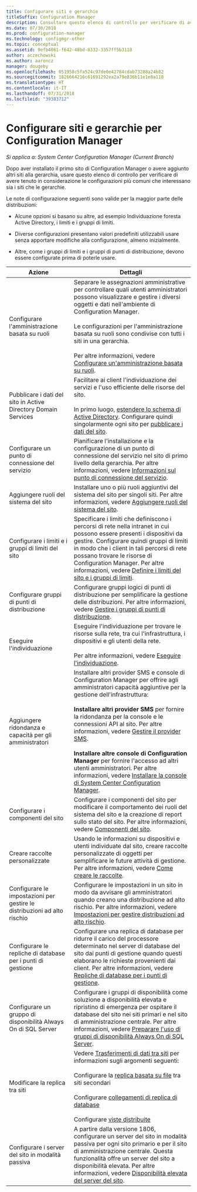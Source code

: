 ```yaml
---
title: Configurare siti e gerarchie
titleSuffix: Configuration Manager
description: Consultare questo elenco di controllo per verificare di aver tenuto in considerazione le configurazioni più comuni che interessano sia i siti che le gerarchie.
ms.date: 07/30/2018
ms.prod: configuration-manager
ms.technology: configmgr-other
ms.topic: conceptual
ms.assetid: 9efb4061-f642-48bd-8332-3357ff5b3118
author: aczechowski
ms.author: aaroncz
manager: dougeby
ms.openlocfilehash: 051958c5fa524c97de0e42784cdab73288a24b82
ms.sourcegitcommit: 1826664216c61691292ea2a79e836b11e1e8a118
ms.translationtype: HT
ms.contentlocale: it-IT
ms.lasthandoff: 07/31/2018
ms.locfileid: "39383712"
---
```

# <a name="configure-sites-and-hierarchies-for-configuration-manager"></a>Configurare siti e gerarchie per Configuration Manager

*Si applica a: System Center Configuration Manager (Current Branch)*

Dopo aver installato il primo sito di Configuration Manager o avere aggiunto altri siti alla gerarchia, usare questo elenco di controllo per verificare di avere tenuto in considerazione le configurazioni più comuni che interessano sia i siti che le gerarchie.  

Le note di configurazione seguenti sono valide per la maggior parte delle distribuzioni:  

- Alcune opzioni si basano su altre, ad esempio Individuazione foresta Active Directory, i limiti e i gruppi di limiti.  

- Diverse configurazioni presentano valori predefiniti utilizzabili usare senza apportare modifiche alla configurazione, almeno inizialmente.  

- Altre, come i gruppi di limiti e i gruppi di punti di distribuzione, devono essere configurate prima di poterle usare.  

| Azione | Dettagli |  
|------------|-------------|  
| Configurare l'amministrazione basata su ruoli | Separare le assegnazioni amministrative per controllare quali utenti amministratori possono visualizzare e gestire i diversi oggetti e dati nell'ambiente di Configuration Manager.<br /><br /> Le configurazioni per l'amministrazione basata su ruoli sono condivise con tutti i siti in una gerarchia.   <br/><br/>Per altre informazioni, vedere [Configurare un'amministrazione basata su ruoli](/sccm/core/servers/deploy/configure/configure-role-based-administration). |  
| Pubblicare i dati del sito in Active Directory Domain Services | Facilitare ai client l'individuazione dei servizi e l'uso efficiente delle risorse del sito.<br /><br /> In primo luogo, [estendere lo schema di Active Directory](/sccm/core/plan-design/network/extend-the-active-directory-schema). Configurare quindi singolarmente ogni sito per [pubblicare i dati del sito](/sccm/core/servers/deploy/configure/publish-site-data). |  
| Configurare un punto di connessione del servizio | Pianificare l'installazione e la configurazione di un punto di connessione del servizio nel sito di primo livello della gerarchia. Per altre informazioni, vedere [Informazioni sul punto di connessione del servizio](/sccm/core/servers/deploy/configure/about-the-service-connection-point). |  
| Aggiungere ruoli del sistema del sito | Installare uno o più ruoli aggiuntivi del sistema del sito per singoli siti. Per altre informazioni, vedere [Aggiungere ruoli del sistema del sito](/sccm/core/servers/deploy/configure/add-site-system-roles). |  
| Configurare i limiti e i gruppi di limiti del sito | Specificare i limiti che definiscono i percorsi di rete nella intranet in cui possono essere presenti i dispositivi da gestire. Configurare quindi gruppi di limiti in modo che i client in tali percorsi di rete possano trovare le risorse di Configuration Manager. Per altre informazioni, vedere [Definire i limiti del sito e i gruppi di limiti](/sccm/core/servers/deploy/configure/define-site-boundaries-and-boundary-groups). |  
| Configurare gruppi di punti di distribuzione | Configurare gruppi logici di punti di distribuzione per semplificare la gestione delle distribuzioni. Per altre informazioni, vedere [Gestire i gruppi di punti di distribuzione](/sccm/core/servers/deploy/configure/install-and-configure-distribution-points#bkmk_manage). |  
| Eseguire l'individuazione | Eseguire l'individuazione per trovare le risorse sulla rete, tra cui l'infrastruttura, i dispositivi e gli utenti della rete.<br /><br /> Per altre informazioni, vedere [Eseguire l'individuazione](/sccm/core/servers/deploy/configure/run-discovery). |  
| Aggiungere ridondanza e capacità per gli amministratori | Installare altri provider SMS e console di Configuration Manager per offrire agli amministratori capacità aggiuntive per la gestione dell'infrastruttura:<br /><br /> **Installare altri provider SMS** per fornire la ridondanza per la console e le connessioni API al sito. Per altre informazioni, vedere [Gestire il provider SMS](/sccm/core/servers/manage/modify-your-infrastructure#BKMK_ManageSMSprovider).<br /><br /> **Installare altre console di Configuration Manager** per fornire l'accesso ad altri utenti amministratori. Per altre informazioni, vedere [Installare la console di System Center Configuration Manager](/sccm/core/servers/deploy/install/install-consoles). |  
| Configurare i componenti del sito | Configurare i componenti del sito per modificare il comportamento dei ruoli del sistema del sito e la creazione di report sullo stato del sito. Per altre informazioni, vedere [Componenti del sito](/sccm/core/servers/deploy/configure/site-components). |  
| Creare raccolte personalizzate | Usando le informazioni su dispositivi e utenti individuate dal sito, creare raccolte personalizzate di oggetti per semplificare le future attività di gestione. Per altre informazioni, vedere [Come creare le raccolte](/sccm/core/clients/manage/collections/create-collections). |  
| Configurare le impostazioni per gestire le distribuzioni ad alto rischio | Configurare le impostazioni in un sito in modo da avvisare gli amministratori quando creano una distribuzione ad alto rischio. Per altre informazioni, vedere [Impostazioni per gestire distribuzioni ad alto rischio](/sccm/core/servers/manage/settings-to-manage-high-risk-deployments). |  
| Configurare le repliche di database per i punti di gestione | Configurare una replica di database per ridurre il carico del processore determinato nel server di database del sito dai punti di gestione quando questi elaborano le richieste provenienti dai client. Per altre informazioni, vedere [Repliche di database per i punti di gestione](/sccm/core/servers/deploy/configure/database-replicas-for-management-points). |  
| Configurare un gruppo di disponibilità Always On di SQL Server | Configurare i gruppi di disponibilità come soluzione a disponibilità elevata e ripristino di emergenza per ospitare il database del sito nei siti primari e nel sito di amministrazione centrale. Per altre informazioni, vedere [Preparare l'uso di gruppi di disponibilità Always On di SQL Server](/sccm/core/servers/deploy/configure/sql-server-alwayson-for-a-highly-available-site-database). |  
| Modificare la replica tra siti | Vedere [Trasferimenti di dati tra siti](/sccm/core/servers/manage/data-transfers-between-sites) per informazioni sugli argomenti seguenti:<br /><br /> Configurare la [replica basata su file](/sccm/core/servers/manage/data-transfers-between-sites#bkmk_fileroute) tra siti secondari<br /><br /> Configurare [collegamenti di replica di database](/sccm/core/servers/manage/data-transfers-between-sites#bkmk_Dblinks)<br /><br /> Configurare [viste distribuite](/sccm/core/servers/manage/data-transfers-between-sites#bkmk_distviews) |  
| Configurare i server del sito in modalità passiva | A partire dalla versione 1806, configurare un server del sito in modalità passiva per ogni sito primario e per il sito di amministrazione centrale. Questa funzionalità offre un server del sito a disponibilità elevata. Per altre informazioni, vedere [Disponibilità elevata del server del sito](/sccm/core/servers/deploy/configure/site-server-high-availability). |  
